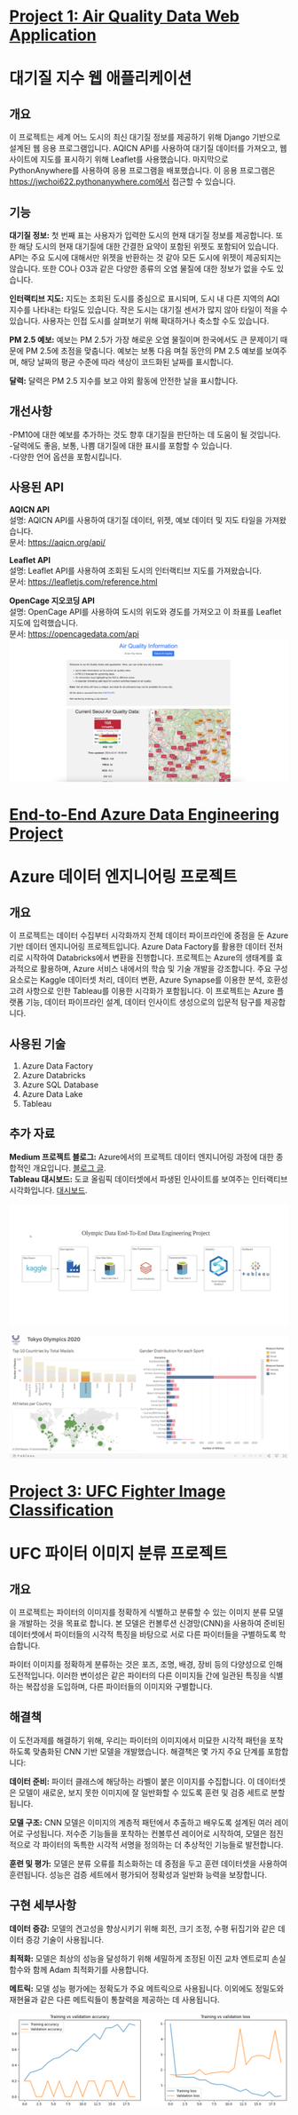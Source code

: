 # [Project 1: Air Quality Data Web Application](https://github.com/jwchoi622/aqproj)
# **대기질 지수 웹 애플리케이션**
## **개요**
이 프로젝트는 세계 어느 도시의 최신 대기질 정보를 제공하기 위해 Django 기반으로 설계된 웹 응용 프로그램입니다. AQICN API를 사용하여 대기질 데이터를 가져오고, 웹사이트에 지도를 표시하기 위해 Leaflet를 사용했습니다. 마지막으로 PythonAnywhere를 사용하여 응용 프로그램을 배포했습니다. 이 응용 프로그램은 https://jwchoi622.pythonanywhere.com에서 접근할 수 있습니다.

## **기능**
**대기질 정보:** 첫 번째 표는 사용자가 입력한 도시의 현재 대기질 정보를 제공합니다. 또한 해당 도시의 현재 대기질에 대한 간결한 요약이 포함된 위젯도 포함되어 있습니다. API는 주요 도시에 대해서만 위젯을 반환하는 것 같아 모든 도시에 위젯이 제공되지는 않습니다. 또한 CO나 O3과 같은 다양한 종류의 오염 물질에 대한 정보가 없을 수도 있습니다.

**인터랙티브 지도:** 지도는 조회된 도시를 중심으로 표시되며, 도시 내 다른 지역의 AQI 지수를 나타내는 타일도 있습니다. 작은 도시는 대기질 센서가 많지 않아 타일이 적을 수 있습니다. 사용자는 인접 도시를 살펴보기 위해 확대하거나 축소할 수도 있습니다.

**PM 2.5 예보:** 
예보는 PM 2.5가 가장 해로운 오염 물질이며 한국에서도 큰 문제이기 때문에 PM 2.5에 초점을 맞춥니다. 예보는 보통 다음 며칠 동안의 PM 2.5 예보를 보여주며, 해당 날짜의 평균 수준에 따라 색상이 코드화된 날짜를 표시합니다.

**달력:** 달력은 PM 2.5 지수를 보고 야외 활동에 안전한 날을 표시합니다.

## **개선사항**
-PM10에 대한 예보를 추가하는 것도 향후 대기질을 판단하는 데 도움이 될 것입니다.   
-달력에도 좋음, 보통, 나쁨 대기질에 대한 표시를 포함할 수 있습니다.  
-다양한 언어 옵션을 포함시킵니다.  

## **사용된 API**
**AQICN API**  
설명: AQICN API를 사용하여 대기질 데이터, 위젯, 예보 데이터 및 지도 타일을 가져왔습니다.  
문서: https://aqicn.org/api/  

**Leaflet API**  
설명: Leaflet API를 사용하여 조회된 도시의 인터랙티브 지도를 가져왔습니다.  
문서: https://leafletjs.com/reference.html  

**OpenCage 지오코딩 API**  
설명: OpenCage API를 사용하여 도시의 위도와 경도를 가져오고 이 좌표를 Leaflet 지도에 입력했습니다.  
문서: https://opencagedata.com/api  
![](/images/pic2.png)

# [End-to-End Azure Data Engineering Project](https://github.com/jwchoi622/TokyoOlympics)
# **Azure 데이터 엔지니어링 프로젝트**

## **개요**
이 프로젝트는 데이터 수집부터 시각화까지 전체 데이터 파이프라인에 중점을 둔 Azure 기반 데이터 엔지니어링 프로젝트입니다. Azure Data Factory를 활용한 데이터 전처리로 시작하여 Databricks에서 변환을 진행합니다. 프로젝트는 Azure의 생태계를 효과적으로 활용하며, Azure 서비스 내에서의 학습 및 기술 개발을 강조합니다. 주요 구성 요소로는 Kaggle 데이터셋 처리, 데이터 변환, Azure Synapse를 이용한 분석, 호환성 고려 사항으로 인한 Tableau를 이용한 시각화가 포함됩니다. 이 프로젝트는 Azure 플랫폼 기능, 데이터 파이프라인 설계, 데이터 인사이트 생성으로의 입문적 탐구를 제공합니다.


## **사용된 기술**
1) Azure Data Factory  
2) Azure Databricks  
3) Azure SQL Database  
4) Azure Data Lake  
5) Tableau  

##  **추가 자료**
**Medium 프로젝트 블로그:** Azure에서의 프로젝트 데이터 엔지니어링 과정에 대한 종합적인 개요입니다. [블로그 글](https://medium.com/@jwchoi622/end-to-end-azure-data-engineering-project-73ade8163e91).   
**Tableau 대시보드:** 도쿄 올림픽 데이터셋에서 파생된 인사이트를 보여주는 인터랙티브 시각화입니다. [대시보드](https://public.tableau.com/app/profile/james.choi1221/viz/TokyoOlympics_17022794668810/TokyoOlympicsDashboard?publish=yes). 

![](/images/pipeline.png)

![](/images/dashboard.png)


# [Project 3: UFC Fighter Image Classification](https://github.com/jwchoi622/fighterClassification)
# **UFC 파이터 이미지 분류 프로젝트**
## **개요**
이 프로젝트는 파이터의 이미지를 정확하게 식별하고 분류할 수 있는 이미지 분류 모델을 개발하는 것을 목표로 합니다. 본 모델은 컨볼루션 신경망(CNN)을 사용하여 준비된 데이터셋에서 파이터들의 시각적 특징을 바탕으로 서로 다른 파이터들을 구별하도록 학습합니다.

파이터 이미지를 정확하게 분류하는 것은 포즈, 조명, 배경, 장비 등의 다양성으로 인해 도전적입니다. 이러한 변이성은 같은 파이터의 다른 이미지들 간에 일관된 특징을 식별하는 복잡성을 도입하며, 다른 파이터들의 이미지와 구별합니다.

## **해결책**
이 도전과제를 해결하기 위해, 우리는 파이터의 이미지에서 미묘한 시각적 패턴을 포착하도록 맞춤화된 CNN 기반 모델을 개발했습니다. 해결책은 몇 가지 주요 단계를 포함합니다:

**데이터 준비:** 파이터 클래스에 해당하는 라벨이 붙은 이미지를 수집합니다. 이 데이터셋은 모델이 새로운, 보지 못한 이미지에 잘 일반화할 수 있도록 훈련 및 검증 세트로 분할됩니다.

**모델 구조:** CNN 모델은 이미지의 계층적 패턴에서 추출하고 배우도록 설계된 여러 레이어로 구성됩니다. 저수준 기능들을 포착하는 컨볼루션 레이어로 시작하여, 모델은 점진적으로 각 파이터의 독특한 시각적 서명을 정의하는 더 추상적인 기능들로 발전합니다.

**훈련 및 평가:** 모델은 분류 오류를 최소화하는 데 중점을 두고 훈련 데이터셋을 사용하여 훈련됩니다. 성능은 검증 세트에서 평가되어 정확성과 일반화 능력을 보장합니다.

## **구현 세부사항**
**데이터 증강:** 모델의 견고성을 향상시키기 위해 회전, 크기 조정, 수평 뒤집기와 같은 데이터 증강 기술이 사용됩니다.

**최적화:** 모델은 최상의 성능을 달성하기 위해 세밀하게 조정된 이진 교차 엔트로피 손실 함수와 함께 Adam 최적화기를 사용합니다.

**메트릭:** 모델 성능 평가에는 정확도가 주요 메트릭으로 사용됩니다. 이외에도 정밀도와 재현율과 같은 다른 메트릭들이 통찰력을 제공하는 데 사용됩니다.

![](/images/fightergraph.png)

